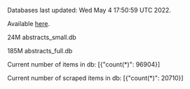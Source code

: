 Databases last updated: Wed May  4 17:50:59 UTC 2022. 

Available [here](https://github.com/cbeauhilton/ash-db/releases).


24M	abstracts_small.db

185M	abstracts_full.db

Current number of items in db:
[{"count(*)": 96904}]

Current number of scraped items in db:
[{"count(*)": 20710}]
